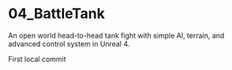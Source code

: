 # 04_BattleTank
An open world head-to-head tank fight with simple AI, terrain, and advanced control system in Unreal 4.

First local commit

